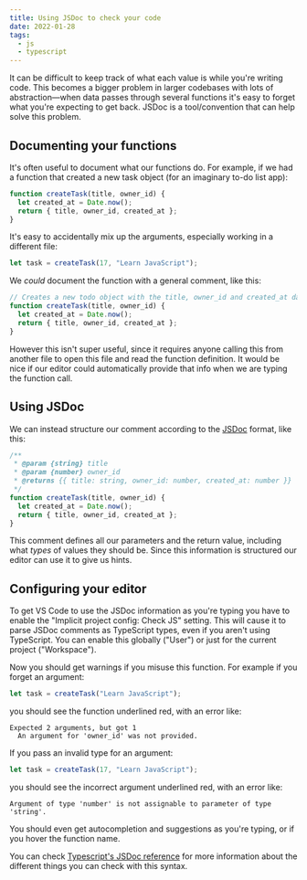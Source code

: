 ```yaml
---
title: Using JSDoc to check your code
date: 2022-01-28
tags:
  - js
  - typescript
---
```


It can be difficult to keep track of what each value is while you're writing code. This becomes a bigger problem in larger codebases with lots of abstraction—when data passes through several functions it's easy to forget what you're expecting to get back. JSDoc is a tool/convention that can help solve this problem.

<!-- excerpt -->

## Documenting your functions

It's often useful to document what our functions do. For example, if we had a function that created a new task object (for an imaginary to-do list app):

```js
function createTask(title, owner_id) {
  let created_at = Date.now();
  return { title, owner_id, created_at };
}
```

It's easy to accidentally mix up the arguments, especially working in a different file:

```js
let task = createTask(17, "Learn JavaScript");
```

We _could_ document the function with a general comment, like this:

```js
// Creates a new todo object with the title, owner_id and created_at date
function createTask(title, owner_id) {
  let created_at = Date.now();
  return { title, owner_id, created_at };
}
```

However this isn't super useful, since it requires anyone calling this from another file to open this file and read the function definition. It would be nice if our editor could automatically provide that info when we are typing the function call.

## Using JSDoc

We can instead structure our comment according to the [JSDoc](https://en.wikipedia.org/wiki/JSDoc) format, like this:

```js
/**
 * @param {string} title
 * @param {number} owner_id
 * @returns {{ title: string, owner_id: number, created_at: number }}
 */
function createTask(title, owner_id) {
  let created_at = Date.now();
  return { title, owner_id, created_at };
}
```

This comment defines all our parameters and the return value, including what _types_ of values they should be. Since this information is structured our editor can use it to give us hints.

## Configuring your editor

To get VS Code to use the JSDoc information as you're typing you have to enable the "Implicit project config: Check JS" setting. This will cause it to parse JSDoc comments as TypeScript types, even if you aren't using TypeScript. You can enable this globally ("User") or just for the current project ("Workspace").

Now you should get warnings if you misuse this function. For example if you forget an argument:

```js
let task = createTask("Learn JavaScript");
```

you should see the function underlined red, with an error like:

```
Expected 2 arguments, but got 1
  An argument for 'owner_id' was not provided.
```

If you pass an invalid type for an argument:

```js
let task = createTask(17, "Learn JavaScript");
```

you should see the incorrect argument underlined red, with an error like:

```
Argument of type 'number' is not assignable to parameter of type 'string'.
```

You should even get autocompletion and suggestions as you're typing, or if you hover the function name.

You can check [Typescript's JSDoc reference](https://www.typescriptlang.org/docs/handbook/jsdoc-supported-types.html) for more information about the different things you can check with this syntax.
